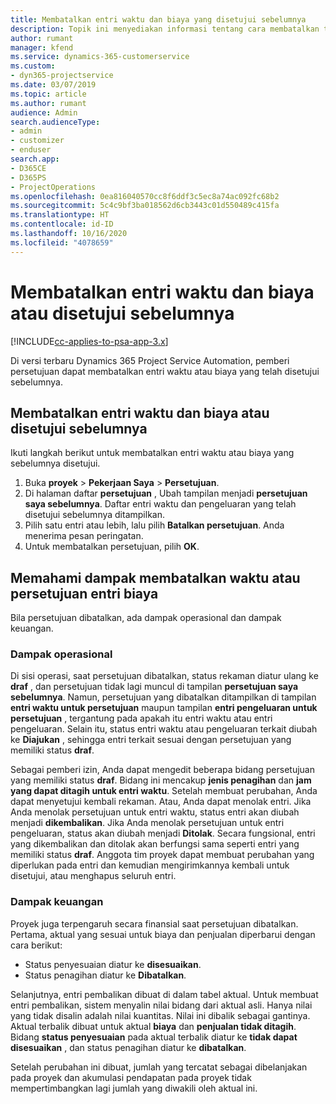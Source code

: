 ```yaml
---
title: Membatalkan entri waktu dan biaya yang disetujui sebelumnya
description: Topik ini menyediakan informasi tentang cara membatalkan transaksi waktu dan biaya proyek yang disetujui.
author: rumant
manager: kfend
ms.service: dynamics-365-customerservice
ms.custom:
- dyn365-projectservice
ms.date: 03/07/2019
ms.topic: article
ms.author: rumant
audience: Admin
search.audienceType:
- admin
- customizer
- enduser
search.app:
- D365CE
- D365PS
- ProjectOperations
ms.openlocfilehash: 0ea816040570cc8f6ddf3c5ec8a74ac092fc68b2
ms.sourcegitcommit: 5c4c9bf3ba018562d6cb3443c01d550489c415fa
ms.translationtype: HT
ms.contentlocale: id-ID
ms.lasthandoff: 10/16/2020
ms.locfileid: "4078659"
---
```

# <a name="cancel-previously-approved-time-or-expense-entries"></a>Membatalkan entri waktu dan biaya atau disetujui sebelumnya

[!INCLUDE[cc-applies-to-psa-app-3.x](../includes/cc-applies-to-psa-app-3x.md)]

Di versi terbaru Dynamics 365 Project Service Automation, pemberi persetujuan dapat membatalkan entri waktu atau biaya yang telah disetujui sebelumnya.

## <a name="cancel-a-previously-approved-time-or-expense-entry"></a>Membatalkan entri waktu dan biaya atau disetujui sebelumnya

Ikuti langkah berikut untuk membatalkan entri waktu atau biaya yang sebelumnya disetujui.

1. Buka **proyek** \> **Pekerjaan Saya** \> **Persetujuan**.
2. Di halaman daftar **persetujuan** , Ubah tampilan menjadi **persetujuan saya sebelumnya**. Daftar entri waktu dan pengeluaran yang telah disetujui sebelumnya ditampilkan.
3. Pilih satu entri atau lebih, lalu pilih **Batalkan persetujuan**. Anda menerima pesan peringatan.
4. Untuk membatalkan persetujuan, pilih **OK**.

## <a name="understand-the-impact-of-canceling-a-time-or-expense-entry-approval"></a>Memahami dampak membatalkan waktu atau persetujuan entri biaya

Bila persetujuan dibatalkan, ada dampak operasional dan dampak keuangan.

### <a name="operational-impact"></a>Dampak operasional

Di sisi operasi, saat persetujuan dibatalkan, status rekaman diatur ulang ke **draf** , dan persetujuan tidak lagi muncul di tampilan **persetujuan saya sebelumnya**. Namun, persetujuan yang dibatalkan ditampilkan di tampilan **entri waktu untuk persetujuan** maupun tampilan **entri pengeluaran untuk persetujuan** , tergantung pada apakah itu entri waktu atau entri pengeluaran. Selain itu, status entri waktu atau pengeluaran terkait diubah ke **Diajukan** , sehingga entri terkait sesuai dengan persetujuan yang memiliki status **draf**.

Sebagai pemberi izin, Anda dapat mengedit beberapa bidang persetujuan yang memiliki status **draf**. Bidang ini mencakup **jenis penagihan** dan **jam yang dapat ditagih untuk entri waktu**. Setelah membuat perubahan, Anda dapat menyetujui kembali rekaman. Atau, Anda dapat menolak entri. Jika Anda menolak persetujuan untuk entri waktu, status entri akan diubah menjadi **dikembalikan**. Jika Anda menolak persetujuan untuk entri pengeluaran, status akan diubah menjadi **Ditolak**. Secara fungsional, entri yang dikembalikan dan ditolak akan berfungsi sama seperti entri yang memiliki status **draf**. Anggota tim proyek dapat membuat perubahan yang diperlukan pada entri dan kemudian mengirimkannya kembali untuk disetujui, atau menghapus seluruh entri.

### <a name="financial-impact"></a>Dampak keuangan

Proyek juga terpengaruh secara finansial saat persetujuan dibatalkan. Pertama, aktual yang sesuai untuk biaya dan penjualan diperbarui dengan cara berikut:

- Status penyesuaian diatur ke **disesuaikan**.
- Status penagihan diatur ke **Dibatalkan**.

Selanjutnya, entri pembalikan dibuat di dalam tabel aktual. Untuk membuat entri pembalikan, sistem menyalin nilai bidang dari aktual asli. Hanya nilai yang tidak disalin adalah nilai kuantitas. Nilai ini dibalik sebagai gantinya. Aktual terbalik dibuat untuk aktual **biaya** dan **penjualan tidak ditagih**. Bidang **status penyesuaian** pada aktual terbalik diatur ke **tidak dapat disesuaikan** , dan status penagihan diatur ke **dibatalkan**.

Setelah perubahan ini dibuat, jumlah yang tercatat sebagai dibelanjakan pada proyek dan akumulasi pendapatan pada proyek tidak mempertimbangkan lagi jumlah yang diwakili oleh aktual ini.
